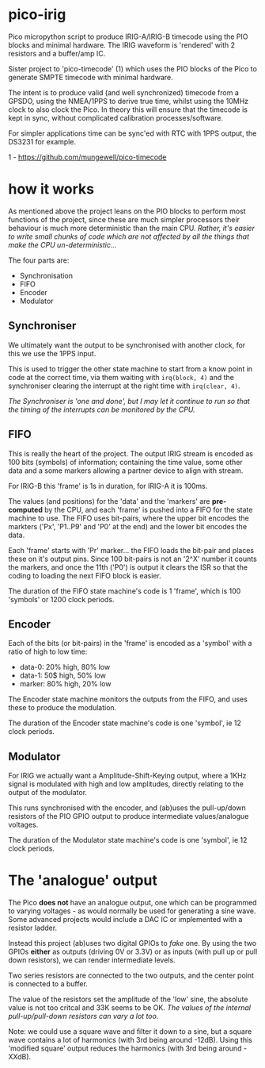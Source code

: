 # pico-irig
Pico micropython script to produce IRIG-A/IRIG-B timecode using the PIO blocks and
minimal hardware. The IRIG waveform is 'rendered' with 2 resistors and a buffer/amp
IC.

Sister project to 'pico-timecode' (1) which uses the PIO blocks of the Pico to generate 
SMPTE timecode with minimal hardware.

The intent is to produce valid (and well synchronized) timecode from a GPSDO, using the 
NMEA/1PPS to derive true time, whilst using the 10MHz clock to also clock the Pico. In 
theory this will ensure that the timecode is kept in sync, without complicated calibration
processes/software.

For simpler applications time can be sync'ed with RTC with 1PPS output, the DS3231 for 
example.

1 - https://github.com/mungewell/pico-timecode

# how it works

As mentioned above the project leans on the PIO blocks to perform most functions of
the project, since these are much simpler processors their behaviour is much more
deterministic than the main CPU. _Rather, it's easier to write small chunks of code
which are not affected by all the things that make the CPU un-deterministic..._

The four parts are:
* Synchronisation
* FIFO
* Encoder
* Modulator

## Synchroniser

We ultimately want the output to be synchronised with another clock, for this we 
use the 1PPS input.

This is used to trigger the other state machine to start from 
a know point in code at the correct time, via them waiting with `irq(block, 4)`
and the synchroniser clearing the interrupt at the right time with `irq(clear, 4)`.

_The Synchroniser is 'one and done', but I may let it continue to run so that
the timing of the interrupts can be monitored by the CPU._

## FIFO

This is really the heart of the project. The output IRIG stream is encoded as 100
bits (symbols) of information; containing the time value, some other data and a
some markers allowing a partner device to align with stream.

For IRIG-B this 'frame' is 1s in duration, for IRIG-A it is 100ms.

The values (and positions) for the 'data' and the 'markers' are __pre-computed__
by the CPU, and each 'frame' is pushed into a FIFO for the state machine to
use. The FIFO uses bit-pairs, where the upper bit encodes the markters ('Px', 
'P1..P9' and 'P0' at the end) and the lower bit encodes the data.

Each 'frame' starts with 'Pr' marker... the FIFO loads the bit-pair and places
these on it's output pins. Since 100 bit-pairs is not an '2^X' number it counts
the markers, and once the 11th ('P0') is output it clears the ISR so that the
coding to loading the next FIFO block is easier.

The duration of the FIFO state machine's code is 1 'frame', which is 100 'symbols' 
or 1200 clock periods.

## Encoder

Each of the bits (or bit-pairs) in the 'frame' is encoded as a 'symbol' with a 
ratio of high to low time:

* data-0: 20% high, 80% low
* data-1: 50$ high, 50% low
* marker: 80% high, 20% low

The Encoder state machine monitors the outputs from the FIFO, and uses these to
produce the modulation.

The duration of the Encoder state machine's code is one 'symbol', ie 12 clock periods.

## Modulator

For IRIG we actually want a Amplitude-Shift-Keying output, where a 1KHz signal
is modulated with high and low amplitudes, directly relating to the output of
the modulator.

This runs synchronised with the encoder, and (ab)uses the pull-up/down resistors
of the PIO GPIO output to produce intermediate values/analogue voltages.

The duration of the Modulator state machine's code is one 'symbol', ie 12 clock periods.

# The 'analogue' output

The Pico __does not__ have an analogue output, one which can be programmed to varying
voltages - as would normally be used for generating a sine wave. Some advanced 
projects would include a DAC IC or implemented with a resistor ladder.

Instead this project (ab)uses two digital GPIOs to _fake_ one. By using the two 
GPIOs __either__ as outputs (driving 0V or 3.3V) or as inputs (with pull up or 
pull down resistors), we can render intermediate levels.

Two series resistors are connected to the two outputs, and the center point is 
connected to a buffer.

The value of the resistors set the amplitude of the 'low' sine, the absolute 
value is not too critcal and 33K seems to be OK. _The values of the internal
pull-up/pull-down resistors can vary a lot too._

Note: we could use a square wave and filter it down to a sine, but a square wave
contains a lot of harmonics (with 3rd being around -12dB). Using this 'modified 
square' output reduces the harmonics (with 3rd being around -XXdB).
